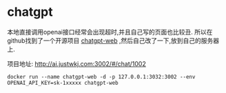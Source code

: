 # chatgpt

本地直接调用openai接口经常会出现超时,并且自己写的页面也比较丑.
所以在github找到了一个开源项目 [chatgpt-web](https://github.com/Chanzhaoyu/chatgpt-web) ,然后自己改了一下,放到自己的服务器上.

项目地址: <http://ai.justwkj.com:3002/#/chat/1002>

```shell
docker run --name chatgpt-web -d -p 127.0.0.1:3032:3002 --env OPENAI_API_KEY=sk-1xxxxx chatgpt-web
```
